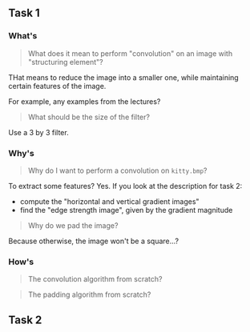 

## Task 1
### What's
> What does it mean to perform "convolution" on an image with "structuring element"?

THat means to reduce the image into a smaller one, while maintaining certain features of the image.

For example,
any examples from the lectures?


> What should be the size of the filter?

Use a 3 by 3 filter.


### Why's
> Why do I want to perform a convolution on `kitty.bmp`? 

To extract some features? Yes. If you look at the description for task 2:
- compute the "horizontal and vertical gradient images"
- find the "edge strength image", given by the gradient magnitude


> Why do we pad the image? 

Because otherwise, the image won't be a square...?



### How's
> The convolution algorithm from scratch?

> The padding algorithm from scratch?






## Task 2